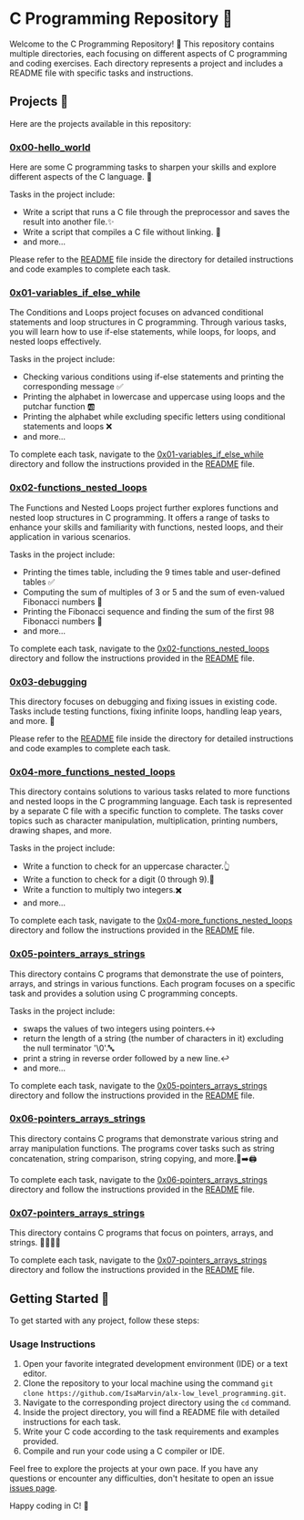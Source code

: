 # C Programming Repository 🌟

Welcome to the C Programming Repository! 🚀 This repository contains multiple directories, each focusing on different aspects of C programming and coding exercises. Each directory represents a project and includes a README file with specific tasks and instructions.

## Projects 📁

Here are the projects available in this repository:

### [0x00-hello_world](./0x00-hello_world)
Here are some C programming tasks to sharpen your skills and explore different aspects of the C language. 💯

Tasks in the project include:
- Write a script that runs a C file through the preprocessor and saves the result into another file.✨
- Write a script that compiles a C file without linking. 🔗
- and more...

Please refer to the [README](./0x00-hello_world/README.md) file inside the directory for detailed instructions and code examples to complete each task.

### [0x01-variables_if_else_while](./0x01-variables_if_else_while)
The Conditions and Loops project focuses on advanced conditional statements and loop structures in C programming. Through various tasks, you will learn how to use if-else statements, while loops, for loops, and nested loops effectively.

Tasks in the project include:
- Checking various conditions using if-else statements and printing the corresponding message ✅
- Printing the alphabet in lowercase and uppercase using loops and the putchar function 🆎
- Printing the alphabet while excluding specific letters using conditional statements and loops ❌
- and more...

To complete each task, navigate to the [0x01-variables_if_else_while](./0x01-variables_if_else_while) directory and follow the instructions provided in the [README](./0x01-variables_if_else_while/README.md) file.

### [0x02-functions_nested_loops](./0x02-functions_nested_loops)

The Functions and Nested Loops project further explores functions and nested loop structures in C programming. It offers a range of tasks to enhance your skills and familiarity with functions, nested loops, and their application in various scenarios.

Tasks in the project include:

- Printing the times table, including the 9 times table and user-defined tables ✅
- Computing the sum of multiples of 3 or 5 and the sum of even-valued Fibonacci numbers 🔢
- Printing the Fibonacci sequence and finding the sum of the first 98 Fibonacci numbers 🌸
- and more...

To complete each task, navigate to the [0x02-functions_nested_loops](./0x02-functions_nested_loops) directory and follow the instructions provided in the [README](./0x02-functions_nested_loops/README.md) file.

### [0x03-debugging](./0x03-debugging)

This directory focuses on debugging and fixing issues in existing code. Tasks include testing functions, fixing infinite loops, handling leap years, and more. 🐞

Please refer to the [README](./0x03-debugging/README.md) file inside the directory for detailed instructions and code examples to complete each task.

### [0x04-more_functions_nested_loops](./0x04-more_functions_nested_loops)

This directory contains solutions to various tasks related to more functions and nested loops in the C programming language. Each task is represented by a separate C file with a specific function to complete. The tasks cover topics such as character manipulation, multiplication, printing numbers, drawing shapes, and more.

Tasks in the project include:
- Write a function to check for an uppercase character.👆
- Write a function to check for a digit (0 through 9).🔢
-  Write a function to multiply two integers.✖️
- and more...

To complete each task, navigate to the [0x04-more_functions_nested_loops](./0x04-more_functions_nested_loops) directory and follow the instructions provided in the [README](./0x04-more_functions_nested_loops/README.md) file. 


### [0x05-pointers_arrays_strings](./0x05-pointers_arrays_strings)

This directory contains C programs that demonstrate the use of pointers, arrays, and strings in various functions. Each program focuses on a specific task and provides a solution using C programming concepts.

Tasks in the project include:
- swaps the values of two integers using pointers.↔️
- return the length of a string (the number of characters in it) excluding the null terminator '\0'.🔤
- print a string in reverse order followed by a new line.↩️
- and more...

To complete each task, navigate to the [0x05-pointers_arrays_strings](./0x05-pointers_arrays_strings) directory and follow the instructions provided in the [README](./0x05-pointers_arrays_strings/README.md) file. 


### [0x06-pointers_arrays_strings](./0x06-pointers_arrays_strings)

This directory contains C programs that demonstrate various string and array manipulation functions. The programs cover tasks such as string concatenation, string comparison, string copying, and more.📜➡️🖨️

To complete each task, navigate to the [0x06-pointers_arrays_strings](./0x06-pointers_arrays_strings) directory and follow the instructions provided in the [README](./0x06-pointers_arrays_strings/README.md) file. 


### [0x07-pointers_arrays_strings](./0x07-pointers_arrays_strings)

This directory contains C programs that focus on pointers, arrays, and strings. 👨‍💻🔢📜

To complete each task, navigate to the [0x07-pointers_arrays_strings](./0x07-pointers_arrays_strings) directory and follow the instructions provided in the [README](./0x07-pointers_arrays_strings/README.md) file.


## Getting Started 🚀

To get started with any project, follow these steps:

### Usage Instructions

1. Open your favorite integrated development environment (IDE) or a text editor.
2. Clone the repository to your local machine using the command `git clone https://github.com/IsaMarvin/alx-low_level_programming.git`.
3. Navigate to the corresponding project directory using the `cd` command.
4. Inside the project directory, you will find a README file with detailed instructions for each task.
5. Write your C code according to the task requirements and examples provided.
6. Compile and run your code using a C compiler or IDE.

Feel free to explore the projects at your own pace. If you have any questions or encounter any difficulties, don't hesitate to open an issue [issues page](../../issues).

Happy coding in C! 🎉
